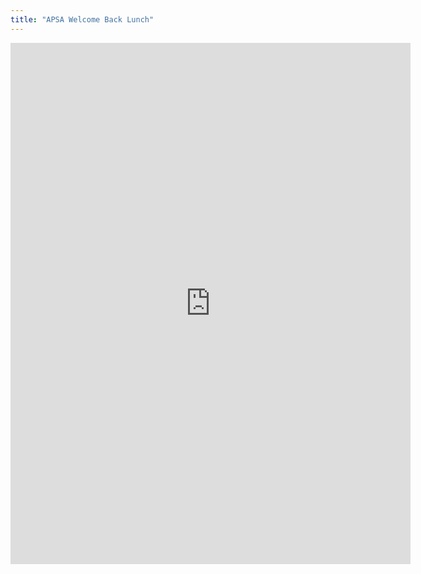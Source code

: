 ```yaml
---
title: "APSA Welcome Back Lunch"
---
```


<iframe src="https://docs.google.com/forms/d/e/1FAIpQLSdZVi0wLahS7LGNtokIAKdMxiNeQWG8dSGb3c8cwxu1dBvIUA/viewform?embedded=true" width="640" height="834" frameborder="0" marginheight="0" marginwidth="0">Loading...</iframe>
